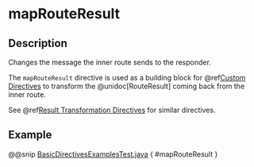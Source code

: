 # mapRouteResult

## Description

Changes the message the inner route sends to the responder.

The `mapRouteResult` directive is used as a building block for @ref[Custom Directives](../custom-directives.md) to transform the
@unidoc[RouteResult] coming back from the inner route.

See @ref[Result Transformation Directives](index.md#result-transformation-directives-java) for similar directives.

## Example

@@snip [BasicDirectivesExamplesTest.java]($test$/java/docs/http/javadsl/server/directives/BasicDirectivesExamplesTest.java) { #mapRouteResult }